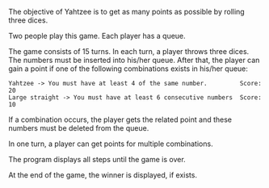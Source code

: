 
The objective of Yahtzee is to get as many points as possible by rolling three dices.

Two people play this game. Each player has a queue. 

The game consists of 15 turns. In each turn, a player throws three dices. The numbers must be inserted into his/her queue. After that, the player can gain a point if one of the following combinations exists in his/her queue:
 
    Yahtzee -> You must have at least 4 of the same number.         Score: 20
    Large straight -> You must have at least 6 consecutive numbers  Score: 10 
    
If a combination occurs, the player gets the related point and these numbers must be deleted from the queue.  

In one turn, a player can get points for multiple combinations.

The program displays all steps until the game is over. 

At the end of the game, the winner is displayed, if exists.



